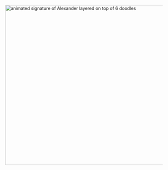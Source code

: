 [
<picture>
  <img alt="animated signature of Alexander layered on top of 6 doodles" src="https://alexanderliu.com/api/internal/github-profile/gif" width="512">
</picture>
](https://alexanderliu.com/)
